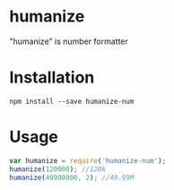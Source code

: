 # humanize

"humanize" is number formatter

Installation
===========

`npm install --save humanize-num`

Usage
=====

```js
var humanize = require('humanize-num');
humanize(120000); //120k
humanize(49990000, 2); //49.99M
```
